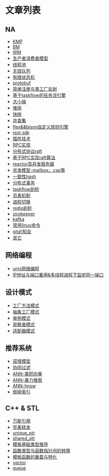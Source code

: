 # 文章列表

## NA
- [KMP](./doc/KMP/KMP.md)
- [BM](./doc/BM/BM.md)
- [WM](./doc/WM/WM.md)
- [生产者消费者模型](./doc/producerConsumer/pC.md)
- [线程池](./doc/ThreadPool/threadPool.md)
- [无锁队列](./doc/LockFreeQueue/lockFreeQueue.md)
- [有限状态机](./doc/FSM/fsm.md)
- [protobuf](./doc/protobuf/protobuf.md)
- [简单注册与类工厂反射](./doc/classRegister/classRegister.md)
- [基于taskflow的任务流引擎](./doc/TaskFlow/engine.md)
- [大小端](./doc/endian/endian.md)
- [堆排](./doc/sort/heap.md)
- [快排](./doc/sort/quick.md)
- [并查集](./doc/bingchaji/bingchaji.md)
- [flex&&bison自定义规则引擎](./doc/flexbison/flexbison.md)
- [rest sdk](./doc/rest/rest.md)
- [插件技术](./doc/Plugin/plugin.md)
- [RPC实现](./doc/RPC/rpc.md)
- [分布式协议raft](./doc/raft/raft.md)
- [基于RPC实现raft算法](./doc/raft/raftimpl.md)
- [reactor高并发服务器](./doc/reactorServer/reactor.md)
- [并发模型-mailbox、csp等]()
- [一致性hash](./doc/conshash/conshash.md)
- [分布式事务](./doc/distrans/distrans.md)
- [taskflow剖析](./doc/TaskFlow/taskflow.md)
- [页表机制]()
- [进程切换]()
- [redis剖析]()
- [zookeeper]()
- [kafka]()
- [常用linux命令]()
- [git必知会]()
- [其它]()

## 网络编程
- [unix网络编程](./doc/netprogram/net.md)
- [IP地址与端口重用&多线程进程下监听同一端口](./doc/netprogram/reuse.md)

## 设计模式
- [工厂方法模式](./doc/FactoryMethod/factoryMethod.md)
- [抽象工厂模式](./doc/AbstractFactory/abstractFactory.md)
- [单例模式](./doc/Singleton/singleton.md)
- [观察者模式](./doc/Observer/observer.md)
- [适配器模式](./doc/Adapter/adapter.md)

## 推荐系统
- [双塔模型](./doc/doubletower/doubletower.md)
- [协同过滤](./doc/cf/cf.md)
- [ANN-乘积向量](./doc/ANN/chengji.md)
- [ANN-暴力搜索](./doc/ANN/baoli.md)
- [ANN-hnsw](./doc/ANN/hnsw.md)
- [倒排索引](./doc/index/daopai.md)
    
## C++ & STL
- [万能引用](./doc/cpp/ref.md)
- [完美转发](/doc/cpp/forward.md)
- [unique_ptr](./doc/ptr/unique_ptr.md)
- [shared_ptr](./doc/ptr/shared_ptr.md)
- [模板基础类型推导](./doc/template/base.md)
- [函数类型与函数指针间的转换](./doc/template/func&funcptr.md)
- [模板函数的重载与特化](./doc/template/templateoverload.md)
- [vector]()
- [queue]()



